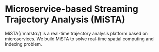# **Mi**croservice-based **S**treaming **T**rajectory **A**nalysis (MiSTA)

MiSTA(/'maɪstɑː/) is a real-time trajectory analysis platform based on microservices. We build MiSTA to solve real-time spatial computing and indexing problem.

